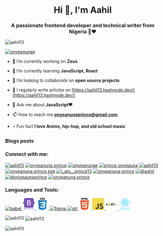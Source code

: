 <h1 align="center">Hi 👋, I'm Aahil</h1>
<h3 align="center">A passionate frontend developer and technical writer from Nigeria 🖤❤</h3>

<p align="left"> <img src="https://komarev.com/ghpvc/?username=aahil13&label=Profile%20views&color=0e75b6&style=flat" alt="aahil13" /> </p>

<p align="left"> <a href="https://twitter.com/onyeanunae" target="blank"><img src="https://img.shields.io/twitter/follow/onyeanunae?logo=twitter&style=for-the-badge" alt="onyeanunae" /></a> </p>

- 🔭 I’m currently working on **Zeus**

- 🌱 I’m currently learning **JavaScript, React**

- 👯 I’m looking to collaborate on **open source projects**

- 📝 I regularly write articles on [https://aahil13.hashnode.dev/](https://aahil13.hashnode.dev/)

- 💬 Ask me about **JavaScript❤**

- 📫 How to reach me **onyeanunaprince@gmail.com**

- ⚡ Fun fact **I love Anime, hip-hop, and old school music**

### Blogs posts
<!-- BLOG-POST-LIST:START -->
<!-- BLOG-POST-LIST:END -->

<h3 align="left">Connect with me:</h3>
<p align="left">
<a href="https://codepen.io/aahil13" target="blank"><img align="center" src="https://raw.githubusercontent.com/rahuldkjain/github-profile-readme-generator/master/src/images/icons/Social/codepen.svg" alt="aahil13" height="30" width="40" /></a>
<a href="https://dev.to/onyeanuna prince" target="blank"><img align="center" src="https://raw.githubusercontent.com/rahuldkjain/github-profile-readme-generator/master/src/images/icons/Social/devto.svg" alt="onyeanuna prince" height="30" width="40" /></a>
<a href="https://twitter.com/onyeanunae" target="blank"><img align="center" src="https://raw.githubusercontent.com/rahuldkjain/github-profile-readme-generator/master/src/images/icons/Social/twitter.svg" alt="onyeanunae" height="30" width="40" /></a>
<a href="https://linkedin.com/in/prince onyeauna" target="blank"><img align="center" src="https://raw.githubusercontent.com/rahuldkjain/github-profile-readme-generator/master/src/images/icons/Social/linked-in-alt.svg" alt="prince onyeauna" height="30" width="40" /></a>
<a href="https://codesandbox.com/aahil13" target="blank"><img align="center" src="https://raw.githubusercontent.com/rahuldkjain/github-profile-readme-generator/master/src/images/icons/Social/codesandbox.svg" alt="aahil13" height="30" width="40" /></a>
<a href="https://fb.com/onyeanuna prince eze" target="blank"><img align="center" src="https://raw.githubusercontent.com/rahuldkjain/github-profile-readme-generator/master/src/images/icons/Social/facebook.svg" alt="onyeanuna prince eze" height="30" width="40" /></a>
<a href="https://instagram.com/i_am__prince13" target="blank"><img align="center" src="https://raw.githubusercontent.com/rahuldkjain/github-profile-readme-generator/master/src/images/icons/Social/instagram.svg" alt="i_am__prince13" height="30" width="40" /></a>
<a href="https://dribbble.com/onyeanuna prince" target="blank"><img align="center" src="https://raw.githubusercontent.com/rahuldkjain/github-profile-readme-generator/master/src/images/icons/Social/dribbble.svg" alt="onyeanuna prince" height="30" width="40" /></a>
<a href="https://hashnode.com/@aahil" target="blank"><img align="center" src="https://raw.githubusercontent.com/rahuldkjain/github-profile-readme-generator/master/src/images/icons/Social/hashnode.svg" alt="@aahil" height="30" width="40" /></a>
<a href="https://medium.com/@onyeaunaprince" target="blank"><img align="center" src="https://raw.githubusercontent.com/rahuldkjain/github-profile-readme-generator/master/src/images/icons/Social/medium.svg" alt="@onyeaunaprince" height="30" width="40" /></a>
<a href="https://www.hackerrank.com/onyeanuna prince" target="blank"><img align="center" src="https://raw.githubusercontent.com/rahuldkjain/github-profile-readme-generator/master/src/images/icons/Social/hackerrank.svg" alt="onyeanuna prince" height="30" width="40" /></a>
</p>

<h3 align="left">Languages and Tools:</h3>
<p align="left"> <a href="https://babeljs.io/" target="_blank" rel="noreferrer"> <img src="https://www.vectorlogo.zone/logos/babeljs/babeljs-icon.svg" alt="babel" width="40" height="40"/> </a> <a href="https://getbootstrap.com" target="_blank" rel="noreferrer"> <img src="https://raw.githubusercontent.com/devicons/devicon/master/icons/bootstrap/bootstrap-plain-wordmark.svg" alt="bootstrap" width="40" height="40"/> </a> <a href="https://www.w3schools.com/css/" target="_blank" rel="noreferrer"> <img src="https://raw.githubusercontent.com/devicons/devicon/master/icons/css3/css3-original-wordmark.svg" alt="css3" width="40" height="40"/> </a> <a href="https://www.figma.com/" target="_blank" rel="noreferrer"> <img src="https://www.vectorlogo.zone/logos/figma/figma-icon.svg" alt="figma" width="40" height="40"/> </a> <a href="https://git-scm.com/" target="_blank" rel="noreferrer"> <img src="https://www.vectorlogo.zone/logos/git-scm/git-scm-icon.svg" alt="git" width="40" height="40"/> </a> <a href="https://www.w3.org/html/" target="_blank" rel="noreferrer"> <img src="https://raw.githubusercontent.com/devicons/devicon/master/icons/html5/html5-original-wordmark.svg" alt="html5" width="40" height="40"/> </a> <a href="https://developer.mozilla.org/en-US/docs/Web/JavaScript" target="_blank" rel="noreferrer"> <img src="https://raw.githubusercontent.com/devicons/devicon/master/icons/javascript/javascript-original.svg" alt="javascript" width="40" height="40"/> </a> <a href="https://nodejs.org" target="_blank" rel="noreferrer"> <img src="https://raw.githubusercontent.com/devicons/devicon/master/icons/nodejs/nodejs-original-wordmark.svg" alt="nodejs" width="40" height="40"/> </a> <a href="https://reactjs.org/" target="_blank" rel="noreferrer"> <img src="https://raw.githubusercontent.com/devicons/devicon/master/icons/react/react-original-wordmark.svg" alt="react" width="40" height="40"/> </a> </p>

<p><img align="left" src="https://github-readme-stats.vercel.app/api/top-langs?username=aahil13&show_icons=true&locale=en&layout=compact" alt="aahil13" /></p>

<p>&nbsp;<img align="center" src="https://github-readme-stats.vercel.app/api?username=aahil13&show_icons=true&locale=en" alt="aahil13" /></p>

<p><img align="center" src="https://github-readme-streak-stats.herokuapp.com/?user=aahil13&" alt="aahil13" /></p>


